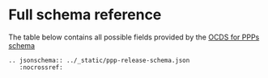 # Full schema reference

The table below contains all possible fields provided by the [OCDS for PPPs schema](../../_static/ppp-release-schema.json)

```eval_rst
.. jsonschema:: ../_static/ppp-release-schema.json
   :nocrossref:
```
